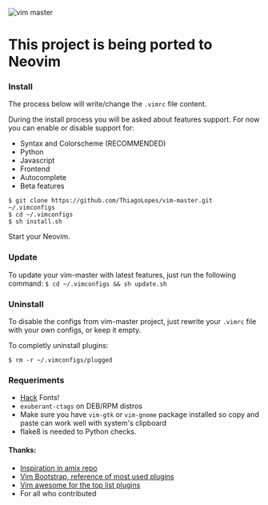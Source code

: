 ![vim master](https://i.imgur.com/WXVNDX0.png) 

# This project is being ported to Neovim

### Install
The process below will write/change the `.vimrc` file content.

During the install process you will be asked about features support. For now you can enable or
disable support for:
* Syntax and Colorscheme (RECOMMENDED)
* Python
* Javascript
* Frontend
* Autocomplete
* Beta features

```
$ git clone https://github.com/ThiagoLopes/vim-master.git ~/.vimconfigs
$ cd ~/.vimconfigs
$ sh install.sh
```
Start your Neovim.

### Update
To update your vim-master with latest features, just run the following command:
```$ cd ~/.vimconfigs && sh update.sh```


### Uninstall
To disable the configs from vim-master project, just rewrite your `.vimrc` file with your own
configs, or keep it empty.

To completly uninstall plugins:
```
$ rm -r ~/.vimconfigs/plugged
```

### Requeriments

* [Hack](https://github.com/chrissimpkins/Hack) Fonts!
* `exuberant-ctags` on DEB/RPM distros
* Make sure you have `vim-gtk` or `vim-gnome` package installed so copy and paste can work well
with system's clipboard
* flake8 is needed to Python checks.

#### Thanks: 
* [Inspiration in amix repo](https://github.com/amix/vimrc) 
* [Vim Bootstrap, reference of most used plugins](https://github.com/avelino/vim-bootstrap)
* [Vim awesome for the top list plugins](http://vimawesome.com)
* For all who contributed
